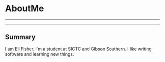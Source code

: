 # AboutMe
---
---
## Summary
I am Eli Fisher. I'm a student at SICTC and Gibson Southern. I like writing software and learning new things.
